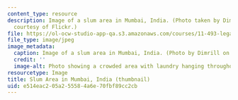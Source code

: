 ```yaml
---
content_type: resource
description: Image of a slum area in Mumbai, India. (Photo taken by Dimrill. Image
  courtesy of Flickr.)
file: https://ol-ocw-studio-app-qa.s3.amazonaws.com/courses/11-493-legal-aspects-of-property-and-land-use-fall-2005/e514eac205a255584a6e70fbf89cc2cb_11-493f05-th.jpg
file_type: image/jpeg
image_metadata:
  caption: Image of a slum area in Mumbai, India. (Photo by Dimrill on [Flickr](http://www.flickr.com/).)
  credit: ''
  image-alt: Photo showing a crowded area with laundry hanging throughout.
resourcetype: Image
title: Slum Area in Mumbai, India (thumbnail)
uid: e514eac2-05a2-5558-4a6e-70fbf89cc2cb
---
```

